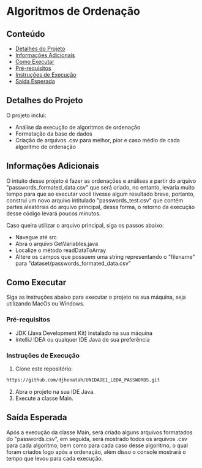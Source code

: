# Algoritmos de Ordenação

## Conteúdo

- [Detalhes do Projeto](#detalhes-do-projeto)
- [Informações Adicionais](#informações-adicionais)
- [Como Executar](#como-executar)
- [Pré-requisitos](#pré-requisitos)
- [Instruções de Execução](#instruções-de-execução)
- [Saída Esperada](#saida-esperada)

## Detalhes do Projeto

O projeto inclui:

- Análise da execução de algoritmos de ordenação
- Formatação da base de dados
- Criação de arquivos .csv para melhor, pior e caso médio de cada algoritmo de ordenação 

## Informações Adicionais

O intuito desse projeto é fazer as ordenações e análises a partir do arquivo "passwords_formated_data.csv" que será criado, no entanto, levaria muito tempo para que ao executar você tivesse algum resultado breve, portanto,
construi um novo arquivo intitulado "passwords_test.csv" que contém partes aleatórias do arquivo principal, dessa forma, o retorno da execução desse código levará poucos minutos.

Caso queira utilizar o arquivo principal, siga os passos abaixo:
- Navegue até src
- Abra o arquivo GetVariables.java
- Localize o método readDataToArray
- Altere os campos que possuem uma string representando o "filename" para "dataset/passwords_formated_data.csv"

## Como Executar

Siga as instruções abaixo para executar o projeto na sua máquina, seja utilizando MacOs ou Windows.

### Pré-requisitos

- JDK (Java Development Kit) instalado na sua máquina
- IntelliJ IDEA ou qualquer IDE Java de sua preferência

### Instruções de Execução

1. Clone este repositório:

```bash
https://github.com/djhonatah/UNIDADE1_LEDA_PASSWORDS.git
````

2. Abra o projeto na sua IDE Java.
3. Execute a classe Main.

## Saída Esperada

Após a execução da classe Main, será criado alguns arquivos formatados do "passwords.csv", em seguida, será mostrado todos os arquivos .csv para cada algoritmo, bem como para cada caso desse algoritmo, o qual foram criados logo após a ordenação, além disso o console mostrará o tempo que levou para cada execução.
